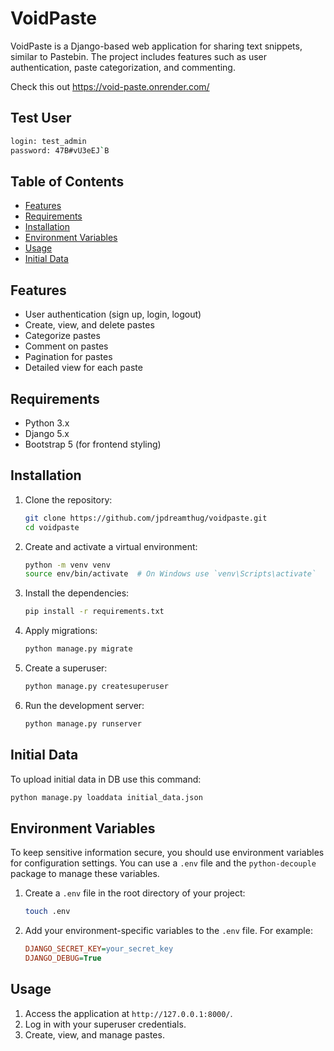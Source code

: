 # VoidPaste

VoidPaste is a Django-based web application for sharing text snippets, similar to Pastebin. The project includes features such as user authentication, paste categorization, and commenting.

Check this out https://void-paste.onrender.com/

## Test User
   ```sh
   login: test_admin
   password: 47B#vU3eEJ`B
   ```


## Table of Contents

- [Features](#features)
- [Requirements](#requirements)
- [Installation](#installation)
- [Environment Variables](#environment-variables)
- [Usage](#usage)
- [Initial Data](#initial-data)


## Features

- User authentication (sign up, login, logout)
- Create, view, and delete pastes
- Categorize pastes
- Comment on pastes
- Pagination for pastes
- Detailed view for each paste

## Requirements

- Python 3.x
- Django 5.x
- Bootstrap 5 (for frontend styling)

## Installation

1. Clone the repository:
    ```sh
    git clone https://github.com/jpdreamthug/voidpaste.git
    cd voidpaste
    ```

2. Create and activate a virtual environment:
    ```sh
    python -m venv venv
    source env/bin/activate  # On Windows use `venv\Scripts\activate`
    ```

3. Install the dependencies:
    ```sh
    pip install -r requirements.txt
    ```

4. Apply migrations:
    ```sh
    python manage.py migrate
    ```

5. Create a superuser:
    ```sh
    python manage.py createsuperuser
    ```

6. Run the development server:
    ```sh
    python manage.py runserver
    ```

## Initial Data

   To upload initial data in DB use this command:

   ```sh
   python manage.py loaddata initial_data.json
   ```

## Environment Variables

To keep sensitive information secure, you should use environment variables for configuration settings. You can use a `.env` file and the `python-decouple` package to manage these variables.


1. Create a `.env` file in the root directory of your project:
    ```sh
    touch .env
    ```

2. Add your environment-specific variables to the `.env` file. For example:
    ```ini
    DJANGO_SECRET_KEY=your_secret_key
    DJANGO_DEBUG=True
    ```

## Usage

1. Access the application at `http://127.0.0.1:8000/`.
2. Log in with your superuser credentials.
3. Create, view, and manage pastes.
